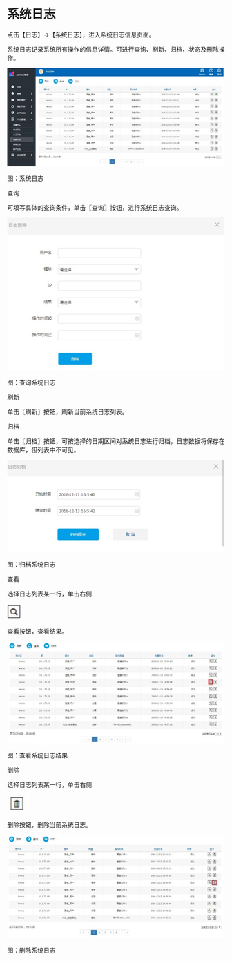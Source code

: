 # 系统日志

点击【日志】->【系统日志】，进入系统日志信息页面。

系统日志记录系统所有操作的信息详情。可进行查询、刷新、归档、状态及删除操作。 

![](/articles/idm/4-/images/image112.png)

图：系统日志

查询

可填写具体的查询条件，单击〖查询〗按钮，进行系统日志查询。 

![](/articles/idm/4-/images/image113.png)

图：查询系统日志

刷新

单击〖刷新〗按钮，刷新当前系统日志列表。

归档

单击〖归档〗按钮，可按选择的日期区间对系统日志进行归档，日志数据将保存在数据库，但列表中不可见。

![](/articles/idm/4-/images/image114.png)

图：归档系统日志

查看

选择日志列表某一行，单击右侧

![](/articles/idm/4-/images/image99.png)

查看按钮，查看结果。

![](/articles/idm/4-/images/image115.png)

图：查看系统日志结果

删除

选择日志列表某一行，单击右侧

![](/articles/idm/2-/images/image7.png)

删除按钮，删除当前系统日志。

![](/articles/idm/4-/images/image116.png)

图：删除系统日志














